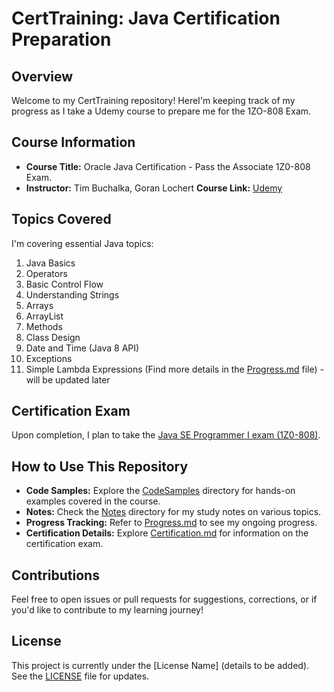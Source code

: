 # CertTraining: Java Certification Preparation

## Overview

Welcome to my CertTraining repository! HereI'm keeping track of my progress as I take a Udemy course to prepare me for the 1ZO-808 Exam.

## Course Information

- **Course Title:** Oracle Java Certification - Pass the Associate 1Z0-808 Exam.
- **Instructor:** Tim Buchalka, Goran Lochert
**Course Link:** <a href="https://www.udemy.com/course/oracle-java-associate-certification-exam-course-1z0-808/" target="_blank">Udemy</a>

## Topics Covered

I'm covering essential Java topics:
1. Java Basics
2. Operators
3. Basic Control Flow
4. Understanding Strings
5. Arrays
6. ArrayList
7. Methods
8. Class Design
9. Date and Time (Java 8 API)
10. Exceptions
11. Simple Lambda Expressions
(Find more details in the [Progress.md](Progress.md) file) - will be updated later

## Certification Exam

Upon completion, I plan to take the [Java SE Programmer I exam (1Z0-808)](https://education.oracle.com/java-se-8-programmer-i/pexam_1Z0-808).

## How to Use This Repository

- **Code Samples:** Explore the [CodeSamples](CodeSamples) directory for hands-on examples covered in the course.
- **Notes:** Check the [Notes](Notes) directory for my study notes on various topics.
- **Progress Tracking:** Refer to [Progress.md](Progress.md) to see my ongoing progress.
- **Certification Details:** Explore [Certification.md](Certification.md) for information on the certification exam.

## Contributions

Feel free to open issues or pull requests for suggestions, corrections, or if you'd like to contribute to my learning journey!

## License

This project is currently under the [License Name] (details to be added). See the [LICENSE](LICENSE) file for updates.

